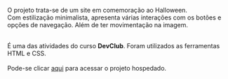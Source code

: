 <p>O projeto trata-se de um site em comemoração ao Halloween.<br>
Com estilização minimalista, apresenta várias interações com os botões e opções de navegação. Além de ter movimentação na imagem.<br><br>
  
É uma das atividades do curso <b>DevClub</b>. Foram utilizados as ferramentas HTML e CSS.
<br>
<br>
Pode-se clicar <a href="https://pj-halloween.netlify.app">aqui</a> para acessar o projeto hospedado.
<br>
<br>
</p>
